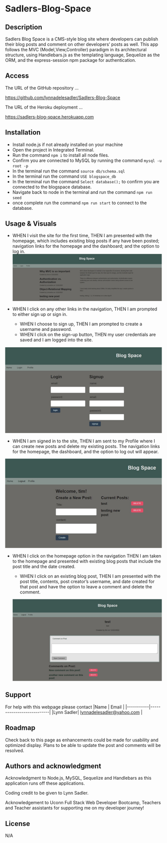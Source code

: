 # Sadlers-Blog-Space

## Description

Sadlers Blog Space is a CMS-style blog site where developers can publish their blog posts and comment on other developers’ posts as well.  This app follows the MVC (Model,View,Controller) paradigm in its architectural structure, using Handlebars.js as the templating language, Sequelize as the ORM, and the express-session npm package for authentication.

## Access

The URL of the GitHub repository ...

https://github.com/lynnadelesadler/Sadlers-Blog-Space

The URL of the Heroku deployment  ...

https://sadlers-blog-space.herokuapp.com

## Installation
- Install node.js if not already installed on your machine
- Open the project in Integrated Terminal. 
- Run the command `npm i` to install all node files.
- Confirm you are connected to MySQL by running the command `mysql -u root -p` 
- In the terminal run the command `source db/schema.sql`
- In the terminal run the command `USE blogspace_db`
- In the terminal run the command `Select database();` to confirm you are connected to the blogspace database.
- Navigate back to node in the terminal and run the command  `npm run seed`
- once complete run the command `npm run start` to connect to the database.

## Usage & Visuals

- WHEN I visit the site for the first time, THEN I am presented with the homepage, which includes existing blog posts if any have been posted; navigation links for the homepage and the dashboard; and the option to log in.
![homepage](./images/homepage.JPG)

- WHEN I click on any other links in the navigation, THEN I am prompted to either sign up or sign in.
    - WHEN I choose to sign up, THEN I am prompted to create a username and password. 
    - WHEN I click on the sign-up button, THEN my user credentials are saved and I am logged into the site.

![login](./images/login.JPG)

- WHEN I am signed in to the site, THEN I am sent to my Profile where I can create new posts and delete my existing posts. The navigation links for the homepage, the dashboard, and the option to log out will appear.

![profile](./images/profile.JPG)

- WHEN I click on the homepage option in the navigation
THEN I am taken to the homepage and presented with existing blog posts that include the post title and the date created. 

    - WHEN I click on an existing blog post, THEN I am presented with the post title, contents, post creator’s username, and date created for that post and have the option to leave a comment and delete the comment. 

    ![comment](./images/comment%20page.JPG)

## Support
For help with this webpage please contact
|Name | Email |
|-----------|---------------------------|
|Lynn Sadler| lynnadelesadler@yahoo.com |

## Roadmap
Check back to this page as enhancements could be made for usability and optimized display. Plans to be able to update the post and comments will be resolved.


## Authors and acknowledgment
Acknowledgment to  Node.js, MySQL, Sequelize and Handlebars as this application runs off these applications.  

Coding credit to be given to Lynn Sadler.

Acknowledgement to Uconn Full Stack Web Developer Bootcamp, Teachers and Teacher assistants for supporting me on my developer journey!


## License
N/A


